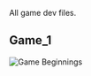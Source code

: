 All game dev files.



Game_1
---------

![Game Beginnings](https://raw.github.com/hortonew/2dfighter/master/images/screenshot.png)